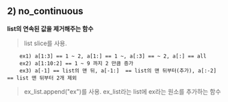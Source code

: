 ## 2) no_continuous

**list의 연속된 값을 제거해주는 함수**

> list slice를 사용.
```
    ex1) a[1:3] == 1 ~ 2, a[1:] == 1 ~, a[:3] == ~ 2, a[:] == all
    ex2) a[1:10:2] == 1 ~ 9 까지 2 만큼 증가
    ex3) a[-1] == list의 맨 뒤, a[-1:]  == list의 맨 뒤부터(추가), a[:-2] == list 맨 뒤부터 2개 제외
```

> ex_list.append("ex")를 사용. ex_list라는 list에 ex라는 원소를 추가하는 함수
